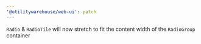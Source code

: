 ```yaml
---
'@utilitywarehouse/web-ui': patch
---
```


`Radio` & `RadioTile` will now stretch to fit the content width of the `RadioGroup` container
